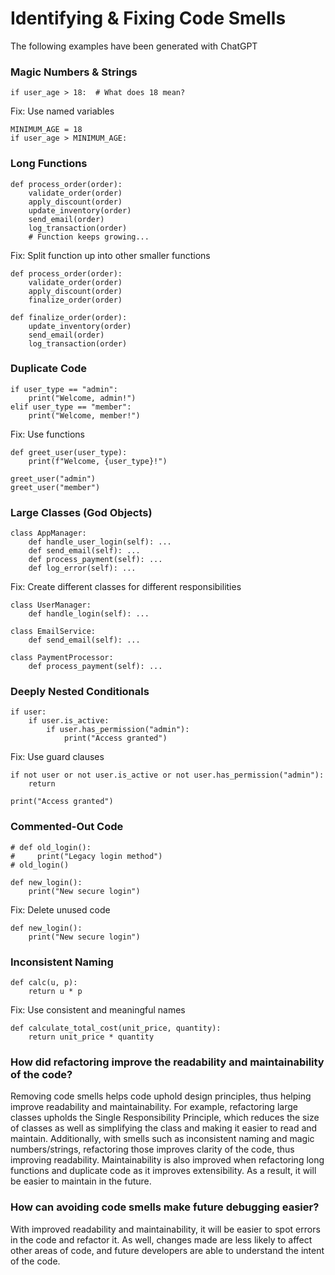 # Identifying & Fixing Code Smells
The following examples have been generated with ChatGPT

### Magic Numbers & Strings
```
if user_age > 18:  # What does 18 mean?
```
Fix: Use named variables
```
MINIMUM_AGE = 18
if user_age > MINIMUM_AGE:
```

### Long Functions
```
def process_order(order):
    validate_order(order)
    apply_discount(order)
    update_inventory(order)
    send_email(order)
    log_transaction(order)
    # Function keeps growing...
```
Fix: Split function up into other smaller functions
```
def process_order(order):
    validate_order(order)
    apply_discount(order)
    finalize_order(order)

def finalize_order(order):
    update_inventory(order)
    send_email(order)
    log_transaction(order)
```

### Duplicate Code
```
if user_type == "admin":
    print("Welcome, admin!")
elif user_type == "member":
    print("Welcome, member!")
```
Fix: Use functions
```
def greet_user(user_type):
    print(f"Welcome, {user_type}!")

greet_user("admin")
greet_user("member")
```

### Large Classes (God Objects)
```
class AppManager:
    def handle_user_login(self): ...
    def send_email(self): ...
    def process_payment(self): ...
    def log_error(self): ...
```
Fix: Create different classes for different responsibilities
```
class UserManager:
    def handle_login(self): ...

class EmailService:
    def send_email(self): ...

class PaymentProcessor:
    def process_payment(self): ...
```

### Deeply Nested Conditionals
```
if user:
    if user.is_active:
        if user.has_permission("admin"):
            print("Access granted")
```
Fix: Use guard clauses
```
if not user or not user.is_active or not user.has_permission("admin"):
    return

print("Access granted")
```

### Commented-Out Code
```
# def old_login():
#     print("Legacy login method")
# old_login()

def new_login():
    print("New secure login")
```
Fix: Delete unused code
```
def new_login():
    print("New secure login")
```

### Inconsistent Naming
```
def calc(u, p):
    return u * p
```
Fix: Use consistent and meaningful names
```
def calculate_total_cost(unit_price, quantity):
    return unit_price * quantity
```

### How did refactoring improve the readability and maintainability of the code?
Removing code smells helps code uphold design principles, thus helping improve readability and maintainability. For example, refactoring large classes upholds the Single Responsibility Principle, which reduces the size of classes as well as simplifying the class and making it easier to read and maintain. Additionally, with smells such as inconsistent naming and magic numbers/strings, refactoring those improves clarity of the code, thus improving readability. Maintainability is also improved when refactoring long functions and duplicate code as it improves extensibility. As a result, it will be easier to maintain in the future.

### How can avoiding code smells make future debugging easier?
With improved readability and maintainability, it will be easier to spot errors in the code and refactor it. As well, changes made are less likely to affect other areas of code, and future developers are able to understand the intent of the code.